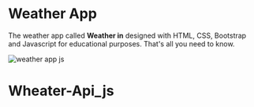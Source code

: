 # Weather App

The weather app called **Weather in** designed with HTML, CSS, Bootstrap and Javascript for educational purposes. That's all you need to know.
 
![weather app js](https://user-images.githubusercontent.com/65046391/82387841-fa32e000-9a2f-11ea-9bce-2a857bce5247.jpg)
# Wheater-Api_js
